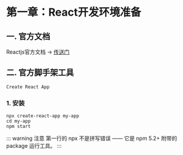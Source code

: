 # 第一章：React开发环境准备

## 一. 官方文档

Reactjs官方文档 -> [传送门](https://zh-hans.reactjs.org/docs/getting-started.html)

## 二. 官方脚手架工具

`Create React App`

### 1. 安装
```shell
npx create-react-app my-app
cd my-app
npm start
```

::: warning 注意
第一行的 npx 不是拼写错误 —— 它是 npm 5.2+ 附带的 package 运行工具。
:::









<comment/>